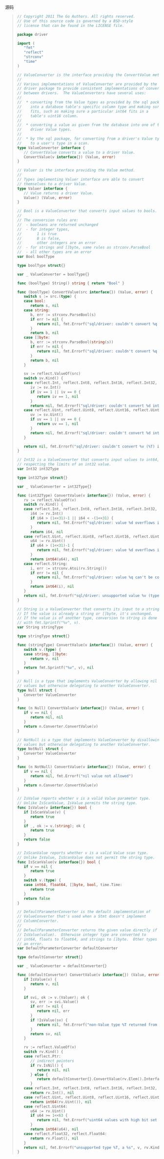 源码

> ```Go
> // Copyright 2011 The Go Authors. All rights reserved.
> // Use of this source code is governed by a BSD-style
> // license that can be found in the LICENSE file.
>
> package driver
>
> import (
>    "fmt"
>    "reflect"
>    "strconv"
>    "time"
> )
>
> // ValueConverter is the interface providing the ConvertValue method.
> //
> // Various implementations of ValueConverter are provided by the
> // driver package to provide consistent implementations of conversions
> // between drivers.  The ValueConverters have several uses:
> //
> //  * converting from the Value types as provided by the sql package
> //    into a database table's specific column type and making sure it
> //    fits, such as making sure a particular int64 fits in a
> //    table's uint16 column.
> //
> //  * converting a value as given from the database into one of the
> //    driver Value types.
> //
> //  * by the sql package, for converting from a driver's Value type
> //    to a user's type in a scan.
> type ValueConverter interface {
>    // ConvertValue converts a value to a driver Value.
>    ConvertValue(v interface{}) (Value, error)
> }
>
> // Valuer is the interface providing the Value method.
> //
> // Types implementing Valuer interface are able to convert
> // themselves to a driver Value.
> type Valuer interface {
>    // Value returns a driver Value.
>    Value() (Value, error)
> }
>
> // Bool is a ValueConverter that converts input values to bools.
> //
> // The conversion rules are:
> //  - booleans are returned unchanged
> //  - for integer types,
> //       1 is true
> //       0 is false,
> //       other integers are an error
> //  - for strings and []byte, same rules as strconv.ParseBool
> //  - all other types are an error
> var Bool boolType
>
> type boolType struct{}
>
> var _ ValueConverter = boolType{}
>
> func (boolType) String() string { return "Bool" }
>
> func (boolType) ConvertValue(src interface{}) (Value, error) {
>    switch s := src.(type) {
>    case bool:
>       return s, nil
>    case string:
>       b, err := strconv.ParseBool(s)
>       if err != nil {
>          return nil, fmt.Errorf("sql/driver: couldn't convert %q into type bool", s)
>       }
>       return b, nil
>    case []byte:
>       b, err := strconv.ParseBool(string(s))
>       if err != nil {
>          return nil, fmt.Errorf("sql/driver: couldn't convert %q into type bool", s)
>       }
>       return b, nil
>    }
>
>    sv := reflect.ValueOf(src)
>    switch sv.Kind() {
>    case reflect.Int, reflect.Int8, reflect.Int16, reflect.Int32, reflect.Int64:
>       iv := sv.Int()
>       if iv == 1 || iv == 0 {
>          return iv == 1, nil
>       }
>       return nil, fmt.Errorf("sql/driver: couldn't convert %d into type bool", iv)
>    case reflect.Uint, reflect.Uint8, reflect.Uint16, reflect.Uint32, reflect.Uint64:
>       uv := sv.Uint()
>       if uv == 1 || uv == 0 {
>          return uv == 1, nil
>       }
>       return nil, fmt.Errorf("sql/driver: couldn't convert %d into type bool", uv)
>    }
>
>    return nil, fmt.Errorf("sql/driver: couldn't convert %v (%T) into type bool", src, src)
> }
>
> // Int32 is a ValueConverter that converts input values to int64,
> // respecting the limits of an int32 value.
> var Int32 int32Type
>
> type int32Type struct{}
>
> var _ ValueConverter = int32Type{}
>
> func (int32Type) ConvertValue(v interface{}) (Value, error) {
>    rv := reflect.ValueOf(v)
>    switch rv.Kind() {
>    case reflect.Int, reflect.Int8, reflect.Int16, reflect.Int32, reflect.Int64:
>       i64 := rv.Int()
>       if i64 > (1<<31)-1 || i64 < -(1<<31) {
>          return nil, fmt.Errorf("sql/driver: value %d overflows int32", v)
>       }
>       return i64, nil
>    case reflect.Uint, reflect.Uint8, reflect.Uint16, reflect.Uint32, reflect.Uint64:
>       u64 := rv.Uint()
>       if u64 > (1<<31)-1 {
>          return nil, fmt.Errorf("sql/driver: value %d overflows int32", v)
>       }
>       return int64(u64), nil
>    case reflect.String:
>       i, err := strconv.Atoi(rv.String())
>       if err != nil {
>          return nil, fmt.Errorf("sql/driver: value %q can't be converted to int32", v)
>       }
>       return int64(i), nil
>    }
>    return nil, fmt.Errorf("sql/driver: unsupported value %v (type %T) converting to int32", v, v)
> }
>
> // String is a ValueConverter that converts its input to a string.
> // If the value is already a string or []byte, it's unchanged.
> // If the value is of another type, conversion to string is done
> // with fmt.Sprintf("%v", v).
> var String stringType
>
> type stringType struct{}
>
> func (stringType) ConvertValue(v interface{}) (Value, error) {
>    switch v.(type) {
>    case string, []byte:
>       return v, nil
>    }
>    return fmt.Sprintf("%v", v), nil
> }
>
> // Null is a type that implements ValueConverter by allowing nil
> // values but otherwise delegating to another ValueConverter.
> type Null struct {
>    Converter ValueConverter
> }
>
> func (n Null) ConvertValue(v interface{}) (Value, error) {
>    if v == nil {
>       return nil, nil
>    }
>    return n.Converter.ConvertValue(v)
> }
>
> // NotNull is a type that implements ValueConverter by disallowing nil
> // values but otherwise delegating to another ValueConverter.
> type NotNull struct {
>    Converter ValueConverter
> }
>
> func (n NotNull) ConvertValue(v interface{}) (Value, error) {
>    if v == nil {
>       return nil, fmt.Errorf("nil value not allowed")
>    }
>    return n.Converter.ConvertValue(v)
> }
>
> // IsValue reports whether v is a valid Value parameter type.
> // Unlike IsScanValue, IsValue permits the string type.
> func IsValue(v interface{}) bool {
>    if IsScanValue(v) {
>       return true
>    }
>    if _, ok := v.(string); ok {
>       return true
>    }
>    return false
> }
>
> // IsScanValue reports whether v is a valid Value scan type.
> // Unlike IsValue, IsScanValue does not permit the string type.
> func IsScanValue(v interface{}) bool {
>    if v == nil {
>       return true
>    }
>    switch v.(type) {
>    case int64, float64, []byte, bool, time.Time:
>       return true
>    }
>    return false
> }
>
> // DefaultParameterConverter is the default implementation of
> // ValueConverter that's used when a Stmt doesn't implement
> // ColumnConverter.
> //
> // DefaultParameterConverter returns the given value directly if
> // IsValue(value).  Otherwise integer type are converted to
> // int64, floats to float64, and strings to []byte.  Other types are
> // an error.
> var DefaultParameterConverter defaultConverter
>
> type defaultConverter struct{}
>
> var _ ValueConverter = defaultConverter{}
>
> func (defaultConverter) ConvertValue(v interface{}) (Value, error) {
>    if IsValue(v) {
>       return v, nil
>    }
>
>    if svi, ok := v.(Valuer); ok {
>       sv, err := svi.Value()
>       if err != nil {
>          return nil, err
>       }
>       if !IsValue(sv) {
>          return nil, fmt.Errorf("non-Value type %T returned from Value", sv)
>       }
>       return sv, nil
>    }
>
>    rv := reflect.ValueOf(v)
>    switch rv.Kind() {
>    case reflect.Ptr:
>       // indirect pointers
>       if rv.IsNil() {
>          return nil, nil
>       } else {
>          return defaultConverter{}.ConvertValue(rv.Elem().Interface())
>       }
>    case reflect.Int, reflect.Int8, reflect.Int16, reflect.Int32, reflect.Int64:
>       return rv.Int(), nil
>    case reflect.Uint, reflect.Uint8, reflect.Uint16, reflect.Uint32:
>       return int64(rv.Uint()), nil
>    case reflect.Uint64:
>       u64 := rv.Uint()
>       if u64 >= 1<<63 {
>          return nil, fmt.Errorf("uint64 values with high bit set are not supported")
>       }
>       return int64(u64), nil
>    case reflect.Float32, reflect.Float64:
>       return rv.Float(), nil
>    }
>    return nil, fmt.Errorf("unsupported type %T, a %s", v, rv.Kind())
> }
> ```